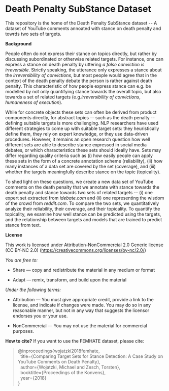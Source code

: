 # Death Penalty SubStance Dataset

This repository is the home of the Death Penalty SubStance dataset -- A dataset of YouTube comments annoated with stance on death penalty and towrds two sets of targets.

__Background__

People often do not express their stance on topics directly, but rather by discussing subordinated or otherwise related targets. 
For instance, one can express a stance on death penalty by uttering *a false conviction is irreversible*.
Strictly speaking, the utterance only expresses a stance about the *irreversibility of convictions*, but most people would agree that in the context of the death penalty debate the person is rather against death penalty.
This characteristic of how people express stance can e.g. be modelled by not only quantifying stance towards the overall topic, but also towards a set of related targets (e.g.*irreversibility of convictions*, *humaneness of execution*).

While for concrete objects these sets can often be derived from product components directly, for abstract topics -- such as the death penalty -- defining suitable targets is more challenging.
NLP researchers have used different strategies to come up with suitable target sets: they heuristically define them, they rely on expert knowledge, or they use data-driven procedures. 
However, it remains an open research question how well different sets are able to describe stance expressed in social media debates, or which characteristics these sets should ideally have.
Sets may differ regarding quality criteria such as (i) how easily people can apply these sets in the form of a concrete annotation scheme (reliability), (ii) how many instances of a data set are covered by the set (coverage), and (iii) whether the targets meaningfully describe stance on the topic (topicality).

To shed light on these questions, we create a new data set of YouTube comments on the death penalty that we annotate with stance towards the death penalty and stance towards two sets of related targets -- (i) one expert set extracted from *idebate.com* and (ii) one representing the wisdom of the crowd from *reddit.com*.
To compare the two sets, we quantitatively analyze their reliability, their coverage, and their topicality.
To quantify the topicality, we examine how well stance can be predicted using the targets, and the relationship between targets and models that are trained to predict stance from text.

__License__

This work is licensed under Attribution-NonCommercial 2.0 Generic license (CC BY-NC 2.0)
(https://creativecommons.org/licenses/by-nc/2.0/)

_You are free to:_

* Share — copy and redistribute the material in any medium or format

* Adapt — remix, transform, and build upon the material

_Under the following terms:_

* Attribution — You must give appropriate credit, provide a link to the license, and indicate if changes were made. You may do so in any reasonable manner, but not in any way that suggests the licensor endorses you or your use.

* NonCommercial — You may not use the material for commercial purposes.

__How to cite?__
If you want to use the FEMHATE dataset, please cite:
>@inproceedings{wojatzki2018femhate, <br />
 > &nbsp; title={Comparing Target Sets for Stance Detection: A Case Study on YouTube Comments on Death Penalty},<br />
 > &nbsp; author={Wojatzki, Michael and Zesch, Torsten},<br />
 > &nbsp; booktitle={Proceedings of the Konvens},<br />
 > &nbsp; year={2018}<br />
>}



